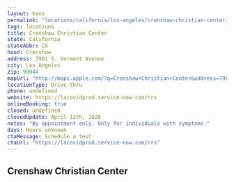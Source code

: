 ```yaml
---
layout: base
permalink: "locations/california/los-angeles/crenshaw-christian-center/"
tags: locations
title: Crenshaw Christian Center
state: California
stateAbbr: CA
hood: Crenshaw
address: 7901 S. Vermont Avenue
city: Los Angeles
zip: 90044
mapUrl: "http://maps.apple.com/?q=Crenshaw+Christian+Center&address=7901+S+Vermont+Avenue,Los+Angeles,California,90044"
locationType: Drive-thru
phone: undefined
website: https://lacovidprod.service-now.com/rrs
onlineBooking: true
closed: undefined
closedUpdate: April 12th, 2020
notes: "By appointment only. Only for individuals with symptoms."
days: Hours unknown
ctaMessage: Schedule a test
ctaUrl: "https://lacovidprod.service-now.com/rrs"
---
```

## Crenshaw Christian Center